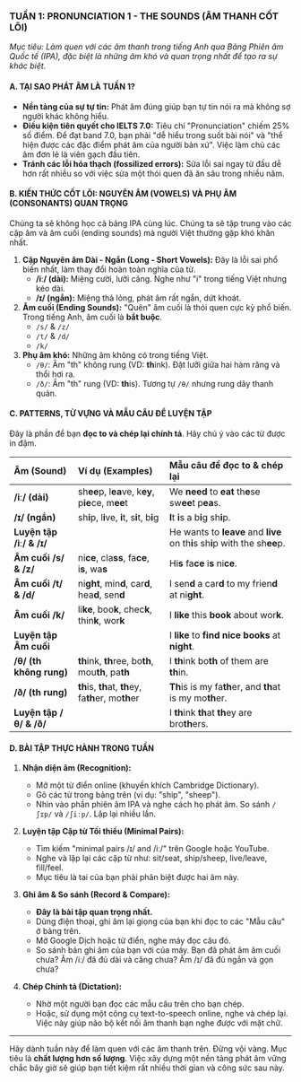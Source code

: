 ### **TUẦN 1: PRONUNCIATION 1 - THE SOUNDS (ÂM THANH CỐT LÕI)**

_Mục tiêu: Làm quen với các âm thanh trong tiếng Anh qua Bảng Phiên âm Quốc tế (IPA), đặc biệt là những âm khó và quan trọng nhất để tạo ra sự khác biệt._

#### **A. TẠI SAO PHÁT ÂM LÀ TUẦN 1?**

- **Nền tảng của sự tự tin:** Phát âm đúng giúp bạn tự tin nói ra mà không sợ người khác không hiểu.
- **Điều kiện tiên quyết cho IELTS 7.0:** Tiêu chí "Pronunciation" chiếm 25% số điểm. Để đạt band 7.0, bạn phải "dễ hiểu trong suốt bài nói" và "thể hiện được các đặc điểm phát âm của người bản xứ". Việc làm chủ các âm đơn lẻ là viên gạch đầu tiên.
- **Tránh các lỗi hóa thạch (fossilized errors):** Sửa lỗi sai ngay từ đầu dễ hơn rất nhiều so với việc sửa một thói quen đã ăn sâu trong nhiều năm.

#### **B. KIẾN THỨC CỐT LÕI: NGUYÊN ÂM (VOWELS) VÀ PHỤ ÂM (CONSONANTS) QUAN TRỌNG**

Chúng ta sẽ không học cả bảng IPA cùng lúc. Chúng ta sẽ tập trung vào các cặp âm và âm cuối (ending sounds) mà người Việt thường gặp khó khăn nhất.

1.  **Cặp Nguyên âm Dài - Ngắn (Long - Short Vowels):** Đây là lỗi sai phổ biến nhất, làm thay đổi hoàn toàn nghĩa của từ.
    - **/iː/ (dài):** Miệng cười, lưỡi căng. Nghe như "i" trong tiếng Việt nhưng kéo dài.
    - **/ɪ/ (ngắn):** Miệng thả lỏng, phát âm rất ngắn, dứt khoát.
2.  **Âm cuối (Ending Sounds):** "Quên" âm cuối là thói quen cực kỳ phổ biến. Trong tiếng Anh, âm cuối là **bắt buộc**.
    - `/s/` & `/z/`
    - `/t/` & `/d/`
    - `/k/`
3.  **Phụ âm khó:** Những âm không có trong tiếng Việt.
    - `/θ/`: Âm "th" không rung (VD: **th**ink). Đặt lưỡi giữa hai hàm răng và thổi hơi ra.
    - `/ð/`: Âm "th" rung (VD: **th**is). Tương tự `/θ/` nhưng rung dây thanh quản.

#### **C. PATTERNS, TỪ VỰNG VÀ MẪU CÂU ĐỂ LUYỆN TẬP**

Đây là phần để bạn **đọc to và chép lại chính tả**. Hãy chú ý vào các từ được in đậm.

| Âm (Sound)               | Ví dụ (Examples)                                     | Mẫu câu để đọc to & chép lại                                                |
| :----------------------- | :--------------------------------------------------- | :-------------------------------------------------------------------------- |
| **/iː/ (dài)**           | sh**ee**p, l**ea**ve, k**ey**, p**ie**ce, m**ee**t   | We **need** to **eat** th**e**se sw**ee**t p**ea**s.                        |
| **/ɪ/ (ngắn)**           | sh**i**p, l**i**ve, **i**t, s**i**t, b**i**g         | **I**t **i**s a b**i**g sh**i**p.                                           |
| **Luyện tập /iː/ & /ɪ/** |                                                      | He wants to **leave** and **live** on th**i**s sh**i**p with the sh**ee**p. |
| **Âm cuối /s/ & /z/**    | ni**ce**, cla**ss**, fa**ce**, i**s**, wa**s**       | Hi**s** fa**ce** i**s** ni**ce**.                                           |
| **Âm cuối /t/ & /d/**    | ni**ght**, min**d**, car**d**, hea**d**, sen**d**    | I sen**d** a car**d** to my frien**d** at ni**ght**.                        |
| **Âm cuối /k/**          | li**ke**, boo**k**, chec**k**, thin**k**, wor**k**   | I **like** this **book** about wor**k**.                                    |
| **Luyện tập Âm cuối**    |                                                      | I **like** to **find** **nice** **books** at **night**.                     |
| **/θ/ (th không rung)**  | **th**ink, **th**ree, bo**th**, mou**th**, pa**th**  | I **th**ink bo**th** of them are **th**in.                                  |
| **/ð/ (th rung)**        | **th**is, **th**at, **th**ey, fa**th**er, mo**th**er | **Th**is is my fa**th**er, and **th**at is my mo**th**er.                   |
| **Luyện tập /θ/ & /ð/**  |                                                      | I **th**ink **th**at **th**ey are bro**th**ers.                             |

#### **D. BÀI TẬP THỰC HÀNH TRONG TUẦN**

1.  **Nhận diện âm (Recognition):**

    - Mở một từ điển online (khuyến khích Cambridge Dictionary).
    - Gõ các từ trong bảng trên (ví dụ: "ship", "sheep").
    - Nhìn vào phần phiên âm IPA và nghe cách họ phát âm. So sánh `/ʃɪp/` và `/ʃiːp/`. Lặp lại nhiều lần.

2.  **Luyện tập Cặp từ Tối thiểu (Minimal Pairs):**

    - Tìm kiếm "minimal pairs /ɪ/ and /iː/" trên Google hoặc YouTube.
    - Nghe và lặp lại các cặp từ như: sit/seat, ship/sheep, live/leave, fill/feel.
    - Mục tiêu là tai của bạn phải phân biệt được hai âm này.

3.  **Ghi âm & So sánh (Record & Compare):**

    - **Đây là bài tập quan trọng nhất.**
    - Dùng điện thoại, ghi âm lại giọng của bạn khi đọc to các "Mẫu câu" ở bảng trên.
    - Mở Google Dịch hoặc từ điển, nghe máy đọc câu đó.
    - So sánh bản ghi âm của bạn với của máy. Bạn đã phát âm âm cuối chưa? Âm /iː/ đã đủ dài và căng chưa? Âm /ɪ/ đã đủ ngắn và gọn chưa?

4.  **Chép Chính tả (Dictation):**
    - Nhờ một người bạn đọc các mẫu câu trên cho bạn chép.
    - Hoặc, sử dụng một công cụ text-to-speech online, nghe và chép lại. Việc này giúp não bộ kết nối âm thanh bạn nghe được với mặt chữ.

---

Hãy dành tuần này để làm quen với các âm thanh trên. Đừng vội vàng. Mục tiêu là **chất lượng hơn số lượng**. Việc xây dựng một nền tảng phát âm vững chắc bây giờ sẽ giúp bạn tiết kiệm rất nhiều thời gian và công sức sau này.
